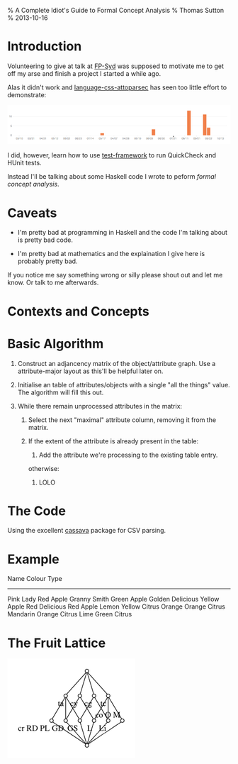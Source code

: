 % A Complete Idiot's Guide to Formal Concept Analysis
% Thomas Sutton
% 2013-10-16

# Introduction

Volunteering to give at talk at [FP-Syd][] was supposed to motivate me
to get off my arse and finish a project I started a while ago.

Alas it didn't work and [language-css-attoparsec][] has seen too
little effort to demonstrate:

![](images/language-css-attoparsec.png)

[FP-Syd]: http://fp-syd.ouroborus.net
[language-css-attoparsec]: https://github.com/thsutton/language-css-attoparsec

I did, however, learn how to use [test-framework][] to run QuickCheck
and HUnit tests.

[test-framework]: http://hackage.haskell.org/package/test-framework

Instead I'll be talking about some Haskell code I wrote to peform
*formal concept analysis*.

# Caveats

- I'm pretty bad at programming in Haskell and the code I'm talking about
is pretty bad code.

- I'm pretty bad at mathematics and the explaination I give here is
probably pretty bad.

If you notice me say something wrong or silly please shout out and let
me know. Or talk to me afterwards.

# Contexts and Concepts

# Basic Algorithm

1. Construct an adjancency matrix of the object/attribute graph. Use a
attribute-major layout as this'll be helpful later on.
   
2. Initialise an table of attributes/objects with a single "all the
things" value. The algorithm will fill this out.

2. While there remain unprocessed attributes in the matrix:

   1. Select the next "maximal" attribute column, removing it from the
   matrix.
   
   2. If the extent of the attribute is already present in the table:
   
         1. Add the attribute we're processing to the existing table
         entry.
      
      otherwise:
      
         1. LOLO
   
# The Code

Using the excellent [cassava][] package for CSV parsing.

[cassava]: http://hackage.haskell.org/package/cassava

# Example

Name               Colour   Type
-----------------  -------  -----
Pink Lady          Red      Apple
Granny Smith       Green    Apple
Golden Delicious   Yellow   Apple
Red Delicious      Red      Apple
Lemon              Yellow   Citrus
Orange             Orange   Citrus
Mandarin           Orange   Citrus
Lime               Green    Citrus

# The Fruit Lattice

![](../example/fruit.png)

